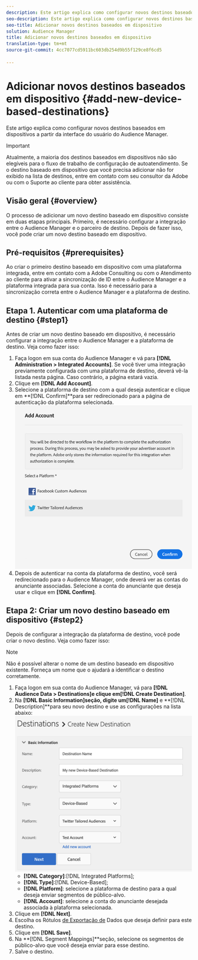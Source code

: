 ```yaml
---
description: Este artigo explica como configurar novos destinos baseados em dispositivos a partir da interface do usuário do Audience Manager.
seo-description: Este artigo explica como configurar novos destinos baseados em dispositivos a partir da interface do usuário do Audience Manager.
seo-title: Adicionar novos destinos baseados em dispositivo
solution: Audience Manager
title: Adicionar novos destinos baseados em dispositivo
translation-type: tm+mt
source-git-commit: 4cc7077cd5911bc603db254d9b55f129ce8f6cd5

---
```



# Adicionar novos destinos baseados em dispositivo {#add-new-device-based-destinations}

Este artigo explica como configurar novos destinos baseados em dispositivos a partir da interface do usuário do Audience Manager.

>[!IMPORTANT]
>
>Atualmente, a maioria dos destinos baseados em dispositivos não são elegíveis para o fluxo de trabalho de configuração de autoatendimento. Se o destino baseado em dispositivo que você precisa adicionar não for exibido na lista de destinos, entre em contato com seu consultor da Adobe ou com o Suporte ao cliente para obter assistência.

## Visão geral {#overview}

O processo de adicionar um novo destino baseado em dispositivo consiste em duas etapas principais. Primeiro, é necessário configurar a integração entre o Audience Manager e o parceiro de destino. Depois de fazer isso, você pode criar um novo destino baseado em dispositivo.

## Pré-requisitos {#prerequisites}

Ao criar o primeiro destino baseado em dispositivo com uma plataforma integrada, entre em contato com a Adobe Consulting ou com o Atendimento ao cliente para ativar a sincronização de ID entre o Audience Manager e a plataforma integrada para sua conta. Isso é necessário para a sincronização correta entre o Audience Manager e a plataforma de destino.



## Etapa 1. Autenticar com uma plataforma de destino {#step1}

Antes de criar um novo destino baseado em dispositivo, é necessário configurar a integração entre o Audience Manager e a plataforma de destino. Veja como fazer isso:

1. Faça logon em sua conta do Audience Manager e vá para **[!DNL Administration > Integrated Accounts]**. Se você tiver uma integração previamente configurada com uma plataforma de destino, deverá vê-la listada nesta página. Caso contrário, a página estará vazia.
1. Clique em **[!DNL Add Account]**.
1. Selecione a plataforma de destino com a qual deseja autenticar e clique em **[!DNL Confirm]**para ser redirecionado para a página de autenticação da plataforma selecionada.![plataformas integradas](assets/dbd-integrated-platforms.png)
1. Depois de autenticar na conta da plataforma de destino, você será redirecionado para o Audience Manager, onde deverá ver as contas do anunciante associadas. Selecione a conta do anunciante que deseja usar e clique em **[!DNL Confirm]**.

## Etapa 2: Criar um novo destino baseado em dispositivo {#step2}

Depois de configurar a integração da plataforma de destino, você pode criar o novo destino. Veja como fazer isso:

>[!NOTE]
>
>Não é possível alterar o nome de um destino baseado em dispositivo existente. Forneça um nome que o ajudará a identificar o destino corretamente.

1. Faça logon em sua conta do Audience Manager, vá para **[!DNL Audience Data > Destinations]**e clique em**[!DNL Create Destination]**.
1. Na **[!DNL Basic Information]**seção, digite um**[!DNL Name]** e **[!DNL Description]**para seu novo destino e use as configurações na lista abaixo:![configuração](assets/dbd-new-basic.png)
   * **[!DNL Category]**:[!DNL Integrated Platforms];
   * **[!DNL Type]**:[!DNL Device-Based];
   * **[!DNL Platform]**: selecione a plataforma de destino para a qual deseja enviar segmentos de público-alvo.
   * **[!DNL Account]**: selecione a conta do anunciante desejada associada à plataforma selecionada.
1. Clique em **[!DNL Next]**.
1. Escolha os Rótulos [de Exportação de](/help/using/features/data-export-controls.md#controls-labels) Dados que deseja definir para este destino.
1. Clique em **[!DNL Save]**.
1. Na **[!DNL Segment Mappings]**seção, selecione os segmentos de público-alvo que você deseja enviar para esse destino.
1. Salve o destino.
